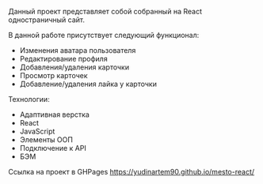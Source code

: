 Данный проект представляет собой собранный на React одностраничный сайт.

В данной работе присутствует следующий функционал:
- Изменения аватара пользователя
- Редактирование профиля
- Добавления/удаления карточки
- Просмотр карточек
- Добавление/удаления лайка у карточки


Технологии:
- Адаптивная верстка
- React
- JavaScript
- Элементы ООП
- Подключение к API
- БЭМ

Ссылка на проект в GHPages https://yudinartem90.github.io/mesto-react/


